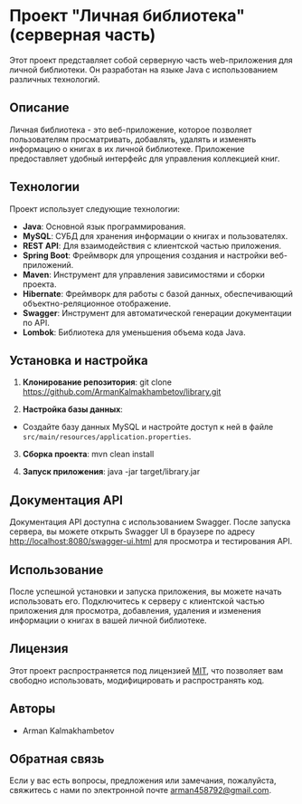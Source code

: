 # Проект "Личная библиотека" (серверная часть)

Этот проект представляет собой серверную часть web-приложения для личной библиотеки. Он разработан на языке Java с использованием различных технологий.
## Описание

Личная библиотека - это веб-приложение, которое позволяет пользователям просматривать, добавлять, удалять и изменять информацию о книгах в их личной библиотеке. Приложение предоставляет удобный интерфейс для управления коллекцией книг.

## Технологии

Проект использует следующие технологии:

- **Java**: Основной язык программирования.
- **MySQL**: СУБД для хранения информации о книгах и пользователях.
- **REST API**: Для взаимодействия с клиентской частью приложения.
- **Spring Boot**: Фреймворк для упрощения создания и настройки веб-приложений.
- **Maven**: Инструмент для управления зависимостями и сборки проекта.
- **Hibernate**: Фреймворк для работы с базой данных, обеспечивающий объектно-реляционное отображение.
- **Swagger**: Инструмент для автоматической генерации документации по API.
- **Lombok**: Библиотека для уменьшения объема кода Java.

## Установка и настройка

1. **Клонирование репозитория**:
git clone https://github.com/ArmanKalmakhambetov/library.git

2. **Настройка базы данных**:
- Создайте базу данных MySQL и настройте доступ к ней в файле `src/main/resources/application.properties`.

3. **Сборка проекта**:
mvn clean install

4. **Запуск приложения**:
java -jar target/library.jar

## Документация API

Документация API доступна с использованием Swagger. После запуска сервера, вы можете открыть Swagger UI в браузере по адресу [http://localhost:8080/swagger-ui.html](http://localhost:8080/swagger-ui.html) для просмотра и тестирования API.

## Использование

После успешной установки и запуска приложения, вы можете начать использовать его. Подключитесь к серверу с клиентской частью приложения для просмотра, добавления, удаления и изменения информации о книгах в вашей личной библиотеке.

## Лицензия

Этот проект распространяется под лицензией [MIT](LICENSE), что позволяет вам свободно использовать, модифицировать и распространять код.

## Авторы

- Arman Kalmakhambetov

## Обратная связь

Если у вас есть вопросы, предложения или замечания, пожалуйста, свяжитесь с нами по электронной почте arman458792@gmail.com.
